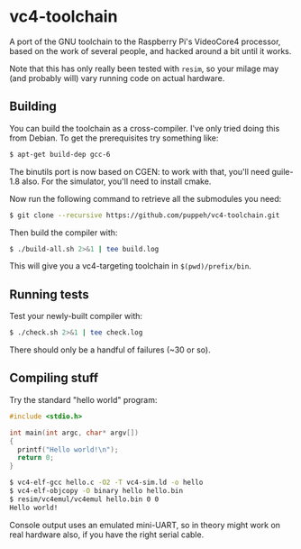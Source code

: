 # vc4-toolchain
A port of the GNU toolchain to the Raspberry Pi's VideoCore4 processor, based on the work of several people, and hacked around a bit until it works.

Note that this has only really been tested with `resim`, so your milage may (and probably will) vary running code on actual hardware.

Building
--------

You can build the toolchain as a cross-compiler. I've only tried doing this from Debian. To get the prerequisites try something like:

```bash
$ apt-get build-dep gcc-6
```

The binutils port is now based on CGEN: to work with that, you'll need guile-1.8 also. For the simulator, you'll need to install cmake.

Now run the following command to retrieve all the submodules you need:

```bash
$ git clone --recursive https://github.com/puppeh/vc4-toolchain.git
```

Then build the compiler with:

```bash
$ ./build-all.sh 2>&1 | tee build.log
```

This will give you a vc4-targeting toolchain in `$(pwd)/prefix/bin`.

Running tests
-------------

Test your newly-built compiler with:

```bash
$ ./check.sh 2>&1 | tee check.log
```

There should only be a handful of failures (~30 or so).

Compiling stuff
---------------

Try the standard "hello world" program:

```c
#include <stdio.h>

int main(int argc, char* argv[])
{
  printf("Hello world!\n");
  return 0;
}
```

```bash
$ vc4-elf-gcc hello.c -O2 -T vc4-sim.ld -o hello
$ vc4-elf-objcopy -O binary hello hello.bin
$ resim/vc4emul/vc4emul hello.bin 0 0
Hello world!
```

Console output uses an emulated mini-UART, so in theory might work on real hardware also, if you have the right serial cable.
